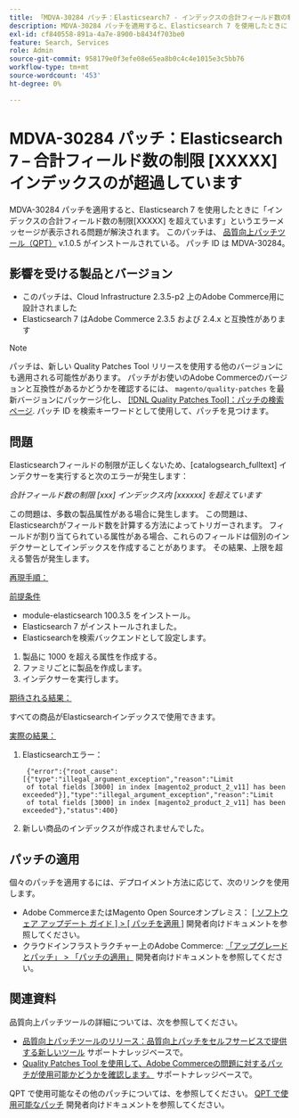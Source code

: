 ```yaml
---
title: 「MDVA-30284 パッチ：Elasticsearch7 - インデックスの合計フィールド数の制限 [XXXXX] を超えています」
description: MDVA-30284 パッチを適用すると、Elasticsearch 7 を使用したときに「インデックスの合計フィールド数の制限\[XXXXX\] を超えています」というエラーメッセージが表示される問題が解決されます。 このパッチは、[Quality Patches Tool （QPT） ] （/help/announcements/adobe-commerce-announcements/magento-quality-patches-released-new-tool-to-self-serve-quality-patches.md） v.1.0.5 がインストールされている場合に利用できます。 パッチ ID は MDVA-30284。
exl-id: cf840558-891a-4a7e-8900-b8434f703be0
feature: Search, Services
role: Admin
source-git-commit: 958179e0f3efe08e65ea8b0c4c4e1015e3c5bb76
workflow-type: tm+mt
source-wordcount: '453'
ht-degree: 0%

---
```


# MDVA-30284 パッチ：Elasticsearch 7 – 合計フィールド数の制限 [XXXXX] インデックスのが超過しています

MDVA-30284 パッチを適用すると、Elasticsearch 7 を使用したときに「インデックスの合計フィールド数の制限\[XXXXX\] を超えています」というエラーメッセージが表示される問題が解決されます。 このパッチは、 [品質向上パッチツール（QPT）](/help/announcements/adobe-commerce-announcements/magento-quality-patches-released-new-tool-to-self-serve-quality-patches.md) v.1.0.5 がインストールされている。 パッチ ID は MDVA-30284。

## 影響を受ける製品とバージョン

* このパッチは、Cloud Infrastructure 2.3.5-p2 上のAdobe Commerce用に設計されました
* Elasticsearch 7 はAdobe Commerce 2.3.5 および 2.4.x と互換性があります

>[!NOTE]
>
>パッチは、新しい Quality Patches Tool リリースを使用する他のバージョンにも適用される可能性があります。 パッチがお使いのAdobe Commerceのバージョンと互換性があるかどうかを確認するには、 `magento/quality-patches` を最新バージョンにパッケージ化し、 [[!DNL Quality Patches Tool]：パッチの検索ページ](https://devdocs.magento.com/quality-patches/tool.html#patch-grid). パッチ ID を検索キーワードとして使用して、パッチを見つけます。

## 問題

Elasticsearchフィールドの制限が正しくないため、\[catalogsearch\_fulltext\] インデクサーを実行すると次のエラーが発生します：

*合計フィールド数の制限 [xxx] インデックス内 [xxxxxx] を超えています*

この問題は、多数の製品属性がある場合に発生します。 この問題は、Elasticsearchがフィールド数を計算する方法によってトリガーされます。 フィールドが割り当てられている属性がある場合、これらのフィールドは個別のインデクサーとしてインデックスを作成することがあります。 その結果、上限を超える警告が発生します。

<u>再現手順：</u>

<u>前提条件</u>

* module-elasticsearch 100.3.5 をインストール。
* Elasticsearch 7 がインストールされました。
* Elasticsearchを検索バックエンドとして設定します。

1. 製品に 1000 を超える属性を作成する。
1. ファミリごとに製品を作成します。
1. インデクサーを実行します。

<u>期待される結果：</u>

すべての商品がElasticsearchインデックスで使用できます。

<u>実際の結果：</u>

1. Elasticsearchエラー：

   ```
    {"error":{"root_cause":[{"type":"illegal_argument_exception","reason":"Limit
    of total fields [3000] in index [magento2_product_2_v11] has been exceeded"}],"type":"illegal_argument_exception","reason":"Limit
    of total fields [3000] in index [magento2_product_2_v11] has been exceeded"},"status":400}
   ```

1. 新しい商品のインデックスが作成されませんでした。

## パッチの適用

個々のパッチを適用するには、デプロイメント方法に応じて、次のリンクを使用します。

* Adobe CommerceまたはMagento Open Sourceオンプレミス： [[ ソフトウェア アップデート ガイド ] > [ パッチを適用 ]](https://devdocs.magento.com/guides/v2.4/comp-mgr/patching/mqp.html) 開発者向けドキュメントを参照してください。
* クラウドインフラストラクチャー上のAdobe Commerce: [「アップグレードとパッチ」 > 「パッチの適用」](https://devdocs.magento.com/cloud/project/project-patch.html) 開発者向けドキュメントを参照してください。

## 関連資料

品質向上パッチツールの詳細については、次を参照してください。

* [品質向上パッチツールのリリース：品質向上パッチをセルフサービスで提供する新しいツール](/help/announcements/adobe-commerce-announcements/magento-quality-patches-released-new-tool-to-self-serve-quality-patches.md) サポートナレッジベースで。
* [Quality Patches Tool を使用して、Adobe Commerceの問題に対するパッチが使用可能かどうかを確認します。](/help/support-tools/patches-available-in-qpt-tool/check-patch-for-magento-issue-with-magento-quality-patches.md) サポートナレッジベースで。

QPT で使用可能なその他のパッチについては、を参照してください。 [QPT で使用可能なパッチ](https://devdocs.magento.com/quality-patches/tool.html#patch-grid) 開発者向けドキュメントを参照してください。
